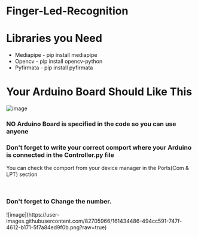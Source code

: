 # Finger-Led-Recognition
<h1>Libraries you Need</h1>
<ul>
  <li>Mediapipe - pip install mediapipe</li>
   <li>Opencv - pip install opencv-python</li>
   <li>Pyfirmata - pip install pyfirmata</li>
</ul>

<h1>Your Arduino Board Should Like This</h1>

	
![image](https://user-images.githubusercontent.com/82705966/161422025-deccf076-ca6b-4aaf-b762-67a70a0de915.png?raw=true)



<h3>NO Arduino Board is specified in the code so you can use anyone </h2>
<h3>Don't forget to write your correct comport where your Arduino is connected in the Controller.py file</h2>
<p>You can check the comport from your device manager in the Ports(Com & LPT) section</p>
<br>
<h3>Don't forget to Change the number.</h2>
![image](https://user-images.githubusercontent.com/82705966/161434486-494cc591-747f-4612-b171-5f7a84ed9f0b.png?raw=true)
